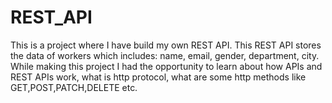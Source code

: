 # REST_API
This is a project where I have build my own REST API. 
This REST API stores the data of workers which includes: name, email, gender, department, city.
While making this project I had the opportunity to learn about how APIs and REST APIs work, what is http protocol,
what are some http methods like GET,POST,PATCH,DELETE etc.
